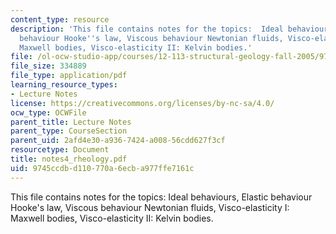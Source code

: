 ```yaml
---
content_type: resource
description: 'This file contains notes for the topics:  Ideal behaviours, Elastic
  behaviour Hooke''s law, Viscous behaviour Newtonian fluids, Visco-elasticity I:
  Maxwell bodies, Visco-elasticity II: Kelvin bodies.'
file: /ol-ocw-studio-app/courses/12-113-structural-geology-fall-2005/9745ccdbd110770a6ecba977ffe7161c_notes4_rheology.pdf
file_size: 334889
file_type: application/pdf
learning_resource_types:
- Lecture Notes
license: https://creativecommons.org/licenses/by-nc-sa/4.0/
ocw_type: OCWFile
parent_title: Lecture Notes
parent_type: CourseSection
parent_uid: 2afd4e30-a936-7424-a008-56cdd627f3cf
resourcetype: Document
title: notes4_rheology.pdf
uid: 9745ccdb-d110-770a-6ecb-a977ffe7161c
---
```

This file contains notes for the topics:  Ideal behaviours, Elastic behaviour Hooke's law, Viscous behaviour Newtonian fluids, Visco-elasticity I: Maxwell bodies, Visco-elasticity II: Kelvin bodies.